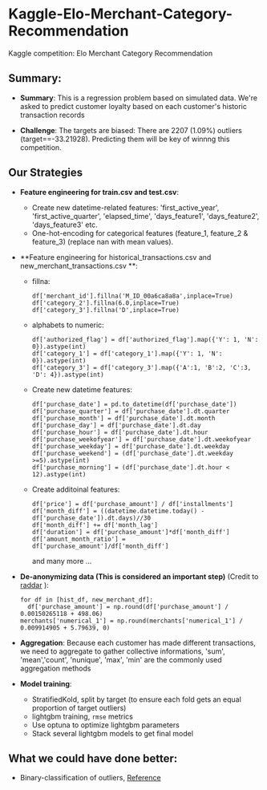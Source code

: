 # Kaggle-Elo-Merchant-Category-Recommendation
Kaggle competition: Elo Merchant Category Recommendation



## Summary:
- **Summary**: This is a regression problem based on simulated data. We're asked to predict customer loyalty based on each customer's historic transaction records

- **Challenge**: The targets are biased: There are 2207 (1.09%) outliers (target==-33.21928). Predicting them will be key of winnng this competition.

## Our Strategies
- **Feature engineering for train.csv and test.csv**: 

  - Create new datetime-related features: 
    'first_active_year', 'first_active_quarter', 'elapsed_time', 'days_feature1', 'days_feature2', 'days_feature3' etc.
  - One-hot-encoding for categorical features (feature_1, feature_2 & feature_3) (replace nan with mean values).
   
- **Feature engineering for historical_transactions.csv and new_merchant_transactions.csv **: 

  - fillna:
    ```
    df['merchant_id'].fillna('M_ID_00a6ca8a8a',inplace=True)
    df['category_2'].fillna(6.0,inplace=True)
    df['category_3'].fillna('D',inplace=True)
    ``` 
  - alphabets to numeric:
    ```
    df['authorized_flag'] = df['authorized_flag'].map({'Y': 1, 'N': 0}).astype(int)
    df['category_1'] = df['category_1'].map({'Y': 1, 'N': 0}).astype(int)
    df['category_3'] = df['category_3'].map({'A':1, 'B':2, 'C':3, 'D': 4}).astype(int)
    ```
  
  - Create new datetime features:
    ```
    df['purchase_date'] = pd.to_datetime(df['purchase_date'])
    df['purchase_quarter'] = df['purchase_date'].dt.quarter
    df['purchase_month'] = df['purchase_date'].dt.month
    df['purchase_day'] = df['purchase_date'].dt.day
    df['purchase_hour'] = df['purchase_date'].dt.hour
    df['purchase_weekofyear'] = df['purchase_date'].dt.weekofyear
    df['purchase_weekday'] = df['purchase_date'].dt.weekday
    df['purchase_weekend'] = (df['purchase_date'].dt.weekday >=5).astype(int)
    df['purchase_morning'] = (df['purchase_date'].dt.hour < 12).astype(int)
    ```
  - Create additoinal features:
    ```
    df['price'] = df['purchase_amount'] / df['installments']
    df['month_diff'] = ((datetime.datetime.today() - df['purchase_date']).dt.days)//30
    df['month_diff'] += df['month_lag']
    df['duration'] = df['purchase_amount']*df['month_diff']
    df['amount_month_ratio'] = df['purchase_amount']/df['month_diff']
    ```
    and many more ...
- **De-anonymizing data (This is considered an important step)** (Credit to [raddar](https://www.kaggle.com/raddar/towards-de-anonymizing-the-data-some-insights) ):
    ```
    for df in [hist_df, new_merchant_df]:
      df['purchase_amount'] = np.round(df['purchase_amount'] / 0.00150265118 + 498.06)
    merchants['numerical_1'] = np.round(merchants['numerical_1'] / 0.009914905 + 5.79639, 0)
    ```
- **Aggregation**:
  Because each customer has made different transactions, we need to aggregate to gather collective informations,
  'sum', 'mean','count', 'nunique', 'max', 'min' are the commonly used aggregation methods
  
- **Model training**:
  - StratifiedKold, split by target (to ensure each fold gets an equal proportion of target outliers)
  - lightgbm training, `rmse` metrics
  - Use optuna to optimize lightgbm parameters
  - Stack several lightgbm models to get final model
  
  
  
## What we could have done better:
  - Binary-classification of outliers, [Reference](https://www.kaggle.com/c/elo-merchant-category-recommendation/discussion/82036)





